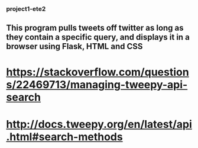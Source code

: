 ### project1-ete2

## This program pulls tweets off twitter as long as they contain a specific query, and displays it in a browser using Flask, HTML and CSS







# https://stackoverflow.com/questions/22469713/managing-tweepy-api-search
# http://docs.tweepy.org/en/latest/api.html#search-methods